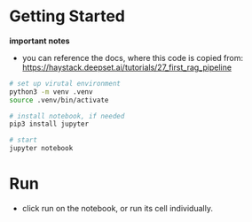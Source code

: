 # Getting Started

__important notes__

- you can reference the docs, where this code is copied from: https://haystack.deepset.ai/tutorials/27_first_rag_pipeline



```bash
# set up virutal environment
python3 -m venv .venv
source .venv/bin/activate

# install notebook, if needed
pip3 install jupyter

# start
jupyter notebook

```

# Run


- click run on the notebook, or run its cell individually.


